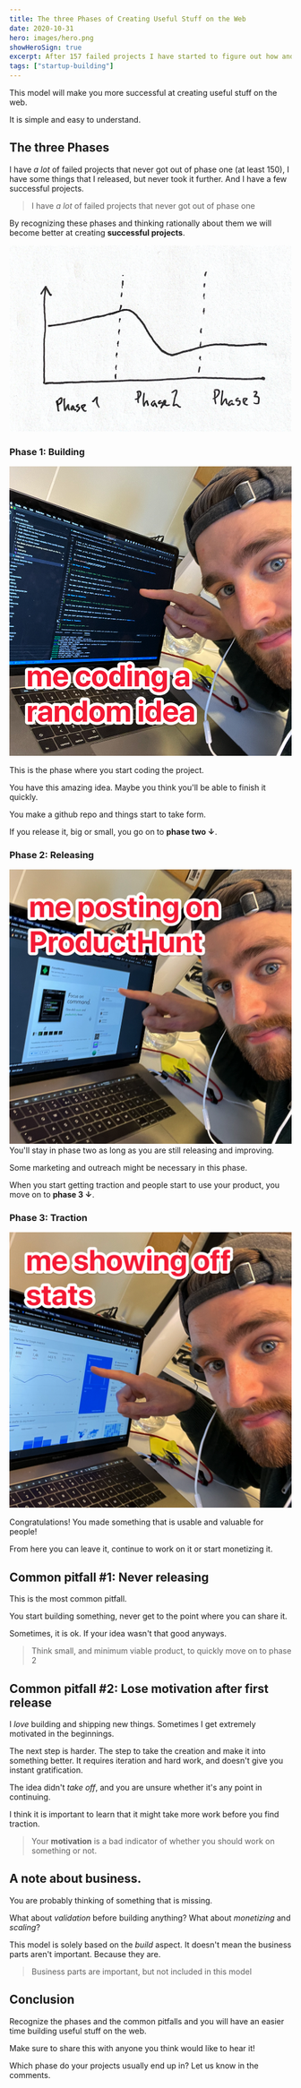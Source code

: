 ```yaml
---
title: The three Phases of Creating Useful Stuff on the Web
date: 2020-10-31
hero: images/hero.png
showHeroSign: true
excerpt: After 157 failed projects I have started to figure out how and what to do to make my online creations successful.
tags: ["startup-building"]
---
```


This model will make you more successful at creating useful stuff on the web.

It is simple and easy to understand.

<!-- memes further down -->

## The three Phases

I have _a lot_ of failed projects that never got out of phase one (at least 150), I have some things that I released, but never took it further. And I have a few successful projects.

> I have _a lot_ of failed projects that never got out of phase one

By recognizing these phases and thinking rationally about them we will become better at creating **successful projects**.

![Three phases](./images/threephases.png)

### Phase 1: Building

<!-- me building a random idea I got. (background the work i was doing before) -->
<img src='./images/code2.png' alt='me building a random idea I got' small />

This is the phase where you start coding the project.

You have this amazing idea. Maybe you think you'll be able to finish it quickly.

You make a github repo and things start to take form.

If you release it, big or small, you go on to **phase two ↓**.

### Phase 2: Releasing

<!-- me posting to producthunt. (to my mum: can you please like my producthunt launch) -->
<img src='./images/ph2.png' alt='me posting to producthunt' small />
You'll stay in phase two as long as you are still releasing and improving.

Some marketing and outreach might be necessary in this phase.

When you start getting traction and people start to use your product, you move on to **phase 3 ↓**.

### Phase 3: Traction

<!-- me showing g-a or smth. -->
<img src='./images/stats.png' alt='me showing google analytics' small />

Congratulations! You made something that is usable and valuable for people!

From here you can leave it, continue to work on it or start monetizing it.

## Common pitfall #1: Never releasing

<!-- Project 153 -->
<!-- I am almost done with this project. Let's put it away and never look at it again -->
<!-- Finishing soon folder -->

This is the most common pitfall.

You start building something, never get to the point where you can share it.

Sometimes, it is ok. If your idea wasn't that good anyways.

> Think small, and minimum viable product, to quickly move on to phase 2

## Common pitfall #2: Lose motivation after first release

<!-- Well -->
<!-- zooming in on the floor at my ugly project -->
<!-- nobody want to use my project, think I have to make something else -->

I _love_ building and shipping new things. Sometimes I get extremely motivated in the beginnings.

The next step is harder. The step to take the creation and make it into something better. It requires iteration and hard work, and doesn't give you instant gratification.

The idea didn't _take off_, and you are unsure whether it's any point in continuing.

I think it is important to learn that it might take more work before you find traction.

> Your **motivation** is a bad indicator of whether you should work on something or not.

## A note about business.

You are probably thinking of something that is missing.

What about _validation_ before building anything? What about _monetizing_ and _scaling_?

This model is solely based on the _build_ aspect. It doesn't mean the business parts aren't important. Because they are.

> Business parts are important, but not included in this model

## Conclusion

Recognize the phases and the common pitfalls and you will have an easier time building useful stuff on the web.

Make sure to share this with anyone you think would like to hear it!

Which phase do your projects usually end up in? Let us know in the comments.
